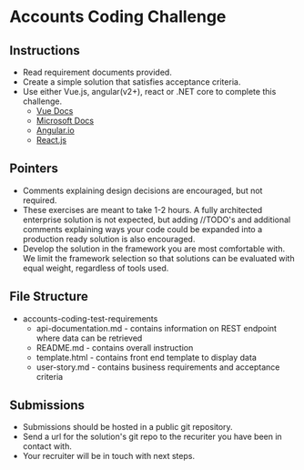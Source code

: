 # Accounts Coding Challenge


## Instructions

- Read requirement documents provided.
- Create a simple solution that satisfies acceptance criteria.
- Use either Vue.js, angular(v2+), react or .NET core to complete this challenge.
  - [Vue Docs](https://vuejs.org/)
  - [Microsoft Docs](https://docs.microsoft.com/en-us/aspnet/core)
  - [Angular.io](https://angular.io/docs)
  - [React.js](https://reactjs.org/docs/getting-started.html)


## Pointers

- Comments explaining design decisions are encouraged, but not required.
- These exercises are meant to take 1-2 hours. A fully architected enterprise solution is not expected, but adding //TODO's and additional comments explaining ways your code could be expanded into a production ready solution is also encouraged.
- Develop the solution in the framework you are most comfortable with. We limit the framework selection so that solutions can be evaluated with equal weight, regardless of tools used.  


## File Structure

- accounts-coding-test-requirements
  - api-documentation.md - contains information on REST endpoint where data can be retrieved
  - README.md - contains overall instruction
  - template.html - contains front end template to display data
  - user-story.md - contains business requirements and acceptance criteria


## Submissions

- Submissions should be hosted in a public git repository. 
- Send a url for the solution's git repo to the recuriter you have been in contact with.
- Your recruiter will be in touch with next steps.
